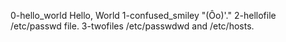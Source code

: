 0-hello_world
Hello, World
1-confused_smiley
"(Ôo)'."
2-hellofile
/etc/passwd file.
3-twofiles
/etc/passwdwd and /etc/hosts.

